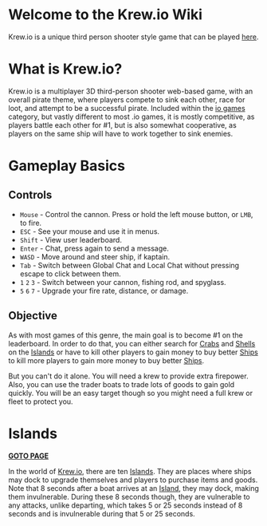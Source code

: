 # Welcome to the Krew.io Wiki
Krew.io is a unique third person shooter style game that can be played [here](https://krew.io).

# What is Krew.io?
Krew.io is a multiplayer 3D third-person shooter web-based game, with an overall pirate theme, where players compete to sink each other, race for loot, and attempt to be a successful pirate. Included within the [io games](https://iogames.space) category, but vastly different to most .io games, it is mostly competitive, as players battle each other for #1, but is also somewhat cooperative, as players on the same ship will have to work together to sink enemies.

# Gameplay Basics

## Controls
* `Mouse` -  Control the cannon. Press or hold the left mouse button, or `LMB`, to fire.
* `ESC` - See your mouse and use it in menus.
* `Shift` - View user leaderboard.
* `Enter` - Chat, press again to send a message.
* `WASD` - Move around and steer ship, if kaptain.
* `Tab` - Switch between Global Chat and Local Chat without pressing escape to click between them.
* `1` `2` `3` - Switch between your cannon, fishing rod, and spyglass.
* `5` `6` `7` - Upgrade your fire rate, distance, or damage.

## Objective
As with most games of this genre, the main goal is to become #1 on the leaderboard. In order to do that, you can either search for [Crabs](/pickups/crabs.md) and [Shells](/pickups/shells.md) on the [Islands](/islands.md) or have to kill other players to gain money to buy better [Ships](/ships.md) to kill more players to gain more money to buy better [Ships](/ships.md).

But you can't do it alone. You will need a krew to provide extra firepower. Also, you can use the trader boats to trade lots of goods to gain gold quickly. You will be an easy target though so you might need a full krew or fleet to protect you. 

# Islands 

**[GOTO PAGE](/islands.md)**


In the world of [Krew.io](https://krew.io), there are ten [Islands](/islands.md). They are places where ships may dock to upgrade themselves and players to purchase items and goods. Note that 8 seconds after a boat arrives at an [Island](/islands.md), they may dock, making them invulnerable. During these 8 seconds though, they are vulnerable to any attacks, unlike departing, which takes 5 or 25 seconds instead of 8 seconds and is invulnerable during that 5 or 25 seconds.